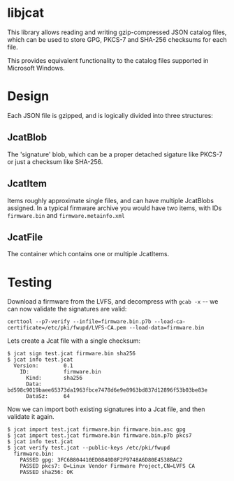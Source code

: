 libjcat
=======

This library allows reading and writing gzip-compressed JSON catalog files,
which can be used to store GPG, PKCS-7 and SHA-256 checksums for each file.

This provides equivalent functionality to the catalog files supported in
Microsoft Windows.

Design
======

Each JSON file is gzipped, and is logically divided into three structures:

JcatBlob
--------

The 'signature' blob, which can be a proper detached sigature like PKCS-7 or
just a checksum like SHA-256.

JcatItem
--------

Items roughly approximate single files, and can have multiple JcatBlobs assigned.
In a typical firmware archive you would have two items, with IDs `firmware.bin`
and `firmware.metainfo.xml`

JcatFile
--------

The container which contains one or multiple JcatItems.

Testing
=======

Download a firmware from the LVFS, and decompress with `gcab -x` -- we can now
validate the signatures are valid:

    certtool --p7-verify --infile=firmware.bin.p7b --load-ca-certificate=/etc/pki/fwupd/LVFS-CA.pem --load-data=firmware.bin

Lets create a Jcat file with a single checksum:

    $ jcat sign test.jcat firmware.bin sha256
    $ jcat info test.jcat
      Version:        0.1
        ID:           firmware.bin
          Kind:       sha256
          Data:       bd598c9019baee65373da1963fbce7478d6e9e8963bd837d12896f53b03be83e
          DataSz:     64

Now we can import both existing signatures into a Jcat file, and then validate
it again.

    $ jcat import test.jcat firmware.bin firmware.bin.asc gpg
    $ jcat import test.jcat firmware.bin firmware.bin.p7b pkcs7
    $ jcat info test.jcat
    $ jcat verify test.jcat --public-keys /etc/pki/fwupd
      firmware.bin:
        PASSED gpg: 3FC6B804410ED0840D8F2F9748A6D80E4538BAC2
        PASSED pkcs7: O=Linux Vendor Firmware Project,CN=LVFS CA
        PASSED sha256: OK
